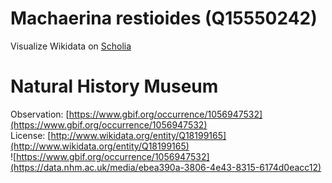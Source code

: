 
Machaerina restioides (Q15550242)
=================================
  
Visualize Wikidata on [Scholia](https://scholia.toolforge.org/taxon/Q15550242)
# Natural History Museum
  
Observation: [https://www.gbif.org/occurrence/1056947532](https://www.gbif.org/occurrence/1056947532)  
License: [http://www.wikidata.org/entity/Q18199165](http://www.wikidata.org/entity/Q18199165)  
![https://www.gbif.org/occurrence/1056947532](https://data.nhm.ac.uk/media/ebea390a-3806-4e43-8315-6174d0eacc12)